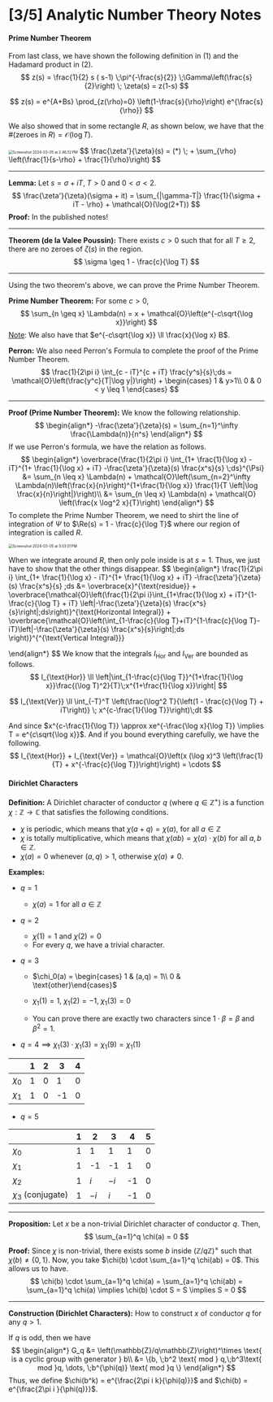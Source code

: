 # [3/5] Analytic Number Theory Notes

#### Prime Number Theorem

From last class, we have shown the following definition in (1) and the Hadamard product in (2).
$$
z(s) = \frac{1}{2} s ( s-1) \;\pi^{-\frac{s}{2}} \;\Gamma\left(\frac{s}{2}\right) \; \zeta(s) = z(1-s)
$$

$$
z(s) = e^{A+Bs} \prod_{z(\rho)=0} \left(1-\frac{s}{\rho}\right) e^{\frac{s}{\rho}}
$$

We also showed that in some rectangle $R$, as shown below, we have that the $\# \left(\text{zeroes in } R\right) = \mathcal{O}(\log T)$. 

<img src="/Users/connorli/Library/Application Support/typora-user-images/Screenshot 2024-03-05 at 2.46.52 PM.png" alt="Screenshot 2024-03-05 at 2.46.52 PM" style="zoom:50%;" />
$$
\frac{\zeta'}{\zeta}(s) = (*) \; + \sum_{\rho} \left(\frac{1}{s-\rho} + \frac{1}{\rho}\right)
$$

-----

**Lemma:** Let $s = \sigma + iT,\; T > 0$ and $0 < \sigma < 2$. 
$$
\frac{\zeta'}{\zeta}(\sigma + it) = \sum_{|\gamma-T|} \frac{1}{\sigma + iT - \rho} + \mathcal{O}(\log(2+T))
$$
**Proof:** In the published notes!

---

**Theorem (de la Valee Poussin):** There exists $c > 0$ such that for all $T \geq 2$, there are no zeroes of $\zeta(s)$ in the region.
$$
\sigma \geq 1 - \frac{c}{\log T}
$$

---

Using the two theorem's above, we can prove the Prime Number Theorem.

**Prime Number Theorem:** For some $c > 0$,
$$
\sum_{n \geq x} \Lambda(n) = x + \mathcal{O}\left(e^{-c\sqrt{\log x}}\right)
$$
<u>Note</u>: We also have that $e^{-c\sqrt{\log x}} \ll \frac{x}{\log x} B$. 

**Perron:** We also need Perron's Formula to complete the proof of the Prime Number Theorem.
$$
\frac{1}{2\pi i} \int_{c - iT}^{c + iT} \frac{y^s}{s}\;ds = \mathcal{O}\left(\frac{y^c}{T|\log y|}\right) + \begin{cases}
1 & y>1\\
0 & 0 < y \leq 1
\end{cases}
$$

---

**Proof (Prime Number Theorem):** We know the following relationship.
$$
\begin{align*}
-\frac{\zeta'}{\zeta}(s) = \sum_{n=1}^\infty \frac{\Lambda(n)}{n^s}
\end{align*}
$$
If we use Perron's formula, we have the relation as follows.
$$
\begin{align*}
\overbrace{\frac{1}{2\pi i} \int_{1+ \frac{1}{\log x} - iT}^{1+ \frac{1}{\log x} + iT} -\frac{\zeta'}{\zeta}(s) \frac{x^s}{s} \;ds}^{\Psi} &= \sum_{n \leq x} \Lambda(n) + \mathcal{O}\left(\sum_{n=2}^\infty \Lambda(n)\left(\frac{x}{n}\right)^{1+\frac{1}{\log x}} \frac{1}{T \left|\log \frac{x}{n}\right|}\right)\\
&= \sum_{n \leq x} \Lambda(n) + \mathcal{O} \left(\frac{x \log^2 x}{T}\right)
\end{align*}
$$
To complete the Prime Number Theorem, we need to shirt the line of integration of $\Psi$ to $\Re(s) = 1 - \frac{c}{\log T}$ where our region of integration is called $R$. 

<img src="/Users/connorli/Library/Application Support/typora-user-images/Screenshot 2024-03-05 at 3.03.01 PM.png" alt="Screenshot 2024-03-05 at 3.03.01 PM" style="zoom:50%;" />

When we integrate around $R$, then only pole inside is at $s = 1$. Thus, we just have to show that the other things disappear.
$$
\begin{align*}
\frac{1}{2\pi i} \int_{1+ \frac{1}{\log x} - iT}^{1+ \frac{1}{\log x} + iT} -\frac{\zeta'}{\zeta}(s) \frac{x^s}{s} \;ds &= \overbrace{x}^{\text{residue}} + \overbrace{\mathcal{O}\left(\frac{1}{2\pi i}\int_{1+\frac{1}{\log x} + iT}^{1-\frac{c}{\log T} + iT} \left|-\frac{\zeta'}{\zeta}(s) \frac{x^s}{s}\right|\;ds\right)}^{\text{Horizontal Integral}} + \overbrace{\mathcal{O}\left(\int_{1-\frac{c}{\log T}+iT}^{1-\frac{c}{\log T}-iT}\left|-\frac{\zeta'}{\zeta}(s) \frac{x^s}{s}\right|\;ds \right)}^{^{\text{Vertical Integral}}}


\end{align*}
$$
We know that the integrals $I_{\text{Hor}}$ and $I_{\text{Ver}}$ are bounded as follows.
$$
I_{\text{Hor}} \ll \left|\int_{1-\frac{c}{\log T}}^{1+\frac{1}{\log x}}\frac{(\log T)^2}{T}\;x^{1+\frac{1}{\log x}}\right|
$$

$$
I_{\text{Ver}} \ll \int_{-T}^T \left(\frac{\log^2 T}{\left(1 - \frac{c}{\log T} + iT\right)} \; x^{c-\frac{1}{\log T}}\right)\;dt
$$

And since $x^{c-\frac{1}{\log T}} \approx xe^{-\frac{\log x}{\log T}} \implies T = e^{c\sqrt{\log x}}$. And if you bound everything carefully, we have the following.
$$
I_{\text{Hor}} + I_{\text{Ver}} = \mathcal{O}\left(x (\log x)^3 \left(\frac{1}{T} + x^{-\frac{c}{\log T}}\right)\right) = \cdots
$$

####  Dirichlet Characters

**Definition:** A Dirichlet character of conductor $q$ (where $q \in \mathbb{Z}^+$) is a function $\chi: \mathbb{Z} \rightarrow \mathbb{C}$ that satisfies the following conditions.

- $\chi$ is periodic, which means that $\chi(a + q) = \chi (a)$, for all $a \in \mathbb{Z}$ 
- $\chi$ is totally multiplicative, which means that $\chi(ab) = \chi(a) \cdot \chi(b)$ for all $a,b \in \mathbb{Z}$. 
- $\chi(a) = 0$ whenever $(a,q) > 1$, otherwise $\chi(a) \neq 0$. 

**Examples:**

- $q = 1$

  - $\chi(a) = 1$ for all $a \in \mathbb{Z}$ 

- $q = 2$

  - $\chi(1) = 1$ and $\chi(2) = 0$ 
  - For every $q$, we have a trivial character.

- $q=3$​ 

  - $\chi_0(a) = \begin{cases} 1 & (a,q) = 1\\ 0 & \text{other}\end{cases}$

  - $\chi_1(1) = 1$, $\chi_1(2) = -1$, $\chi_1(3) = 0$
  - You can prove there are exactly two characters since $1 \cdot \beta = \beta$ and $\beta^2 = 1$. 

- $q = 4 \implies \chi_1(3)\cdot \chi_1(3) = \chi_1(9) = \chi_1(1)$

|          | 1    | 2    | 3    | 4    |
| -------- | ---- | ---- | ---- | ---- |
| $\chi_0$ | 1    | 0    | 1    | 0    |
| $\chi_1$ | 1    | 0    | -1   | 0    |

- $q = 5$ 

|                      | 1    | 2    | 3    | 4    | 5    |
| -------------------- | ---- | ---- | ---- | ---- | ---- |
| $\chi_0$             | 1    | 1    | 1    | 1    | 0    |
| $\chi_1$             | 1    | -1   | -1   | 1    | 0    |
| $\chi_2$             | 1    | $i$  | $-i$ | -1   | 0    |
| $\chi_3$ (conjugate) | 1    | $-i$ | $i$  | -1   | 0    |

---

**Proposition:** Let $x$ be a non-trivial Dirichlet character of conductor $q$. Then,
$$
\sum_{a=1}^q \chi(a) = 0
$$
**Proof:** Since $\chi$ is non-trivial, there exists some $b$ inside $\left(\mathbb{Z}/q\mathbb{Z}\right)^\times$ such that $\chi(b) \neq \{0,1\}$.  Now, you take $\chi(b) \cdot \sum_{a=1}^q \chi(ab) = 0$. This allows us to have.
$$
\chi(b) \cdot \sum_{a=1}^q \chi(a) = \sum_{a=1}^q \chi(ab) = \sum_{a=1}^q \chi(a) \implies \chi(b) \cdot S = S \implies S = 0
$$

----

**Construction (Dirichlet Characters):** How to construct $x$ of conductor $q$ for any $q > 1$. 

If $q$ is odd, then we have
$$
\begin{align*}
G_q &= \left(\mathbb{Z}/q\mathbb{Z}\right)^\times \text{ is a cyclic group with generator } b\\
&= \{b, \;b^2 \text{ mod } q,\;b^3\text{ mod }q, \dots, \;b^{\phi(q)} \text{ mod }q \}
\end{align*}
$$
Thus, we define $\chi(b^k) = e^{\frac{2\pi i k}{\phi(q)}}$ and $\chi(b) = e^{\frac{2\pi i }{\phi(q)}}$. 